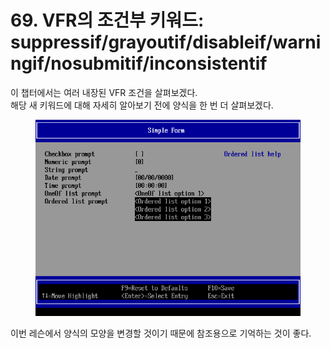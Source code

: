 # 69. VFR의 조건부 키워드: suppressif/grayoutif/disableif/warningif/nosubmitif/inconsistentif

이 챕터에서는 여러 내장된 VFR 조건을 살펴보겠다.\
해당 새 키워드에 대해 자세히 알아보기 전에 양식을 한 번 더 살펴보겠다.

<figure><img src=".gitbook/assets/image (8).png" alt=""><figcaption></figcaption></figure>

이번 레슨에서 양식의 모양을 변경할 것이기 때문에 참조용으로 기억하는 것이 좋다.































